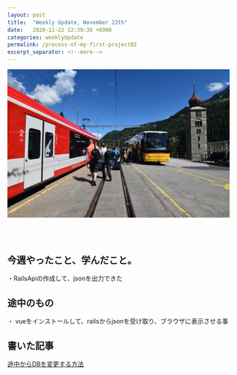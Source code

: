 ```yaml
---
layout: post
title:  "Weekly Update, November 22th"
date:   2020-11-22 12:39:36 +0900
categories: weeklyUpdate
permalink: /process-of-my-first-project02
excerpt_separator: <!--more-->
---
```

![image here](/assets/img/two.jpeg)

<!--more-->
<br><br>


## 今週やったこと、学んだこと。

・RailsApiの作成して、jsonを出力できた<br>



## 途中のもの
・ vueをインストールして、railsからjsonを受け取り、ブラウザに表示させる事



## 書いた記事
[途中からDBを変更する方法](https://qiita.com/kazumawada/items/6999490b98370163b8a9)


